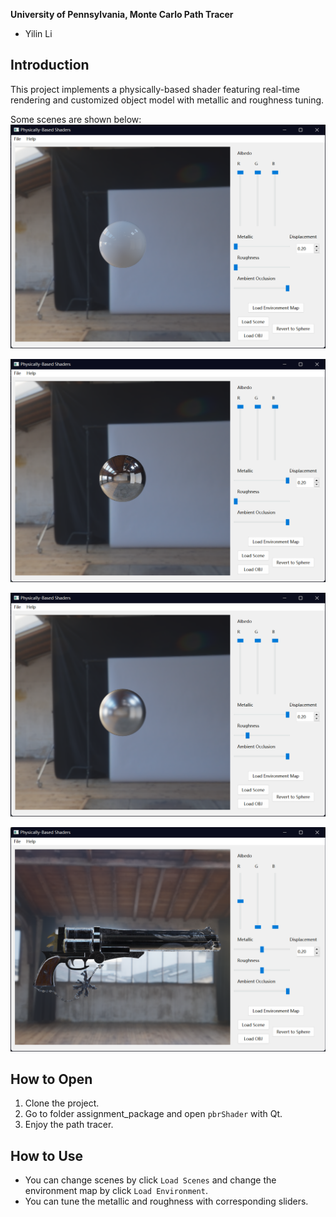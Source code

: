 **University of Pennsylvania, Monte Carlo Path Tracer**

* Yilin Li

## Introduction 
This project implements a physically-based shader featuring real-time rendering and customized object model
with metallic and roughness tuning. 

Some scenes are shown below:
![](results/p1.png)

![](results/p2.png)

![](results/p3.png)

![](results/p4.png)

## How to Open 
1. Clone the project.
2. Go to folder assignment_package and open `pbrShader` with Qt.
3. Enjoy the path tracer.

## How to Use 
- You can change scenes by click `Load Scenes` and change the environment map by click `Load Environment`.
- You can tune the metallic and roughness with corresponding sliders. 
